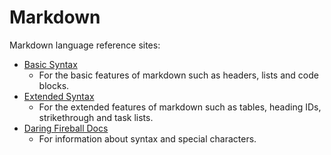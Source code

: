 Markdown
========
Markdown language reference sites:
- [Basic Syntax](https://www.markdownguide.org/basic-syntax/)
    - For the basic features of markdown such as headers, lists and code blocks.
- [Extended Syntax](https://www.markdownguide.org/extended-syntax/)
    -  For the extended features of markdown such as tables, heading IDs, strikethrough and task lists.
- [Daring Fireball Docs](https://daringfireball.net/projects/markdown/)
    - For information about syntax and special characters.
